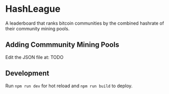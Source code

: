 # HashLeague

A leaderboard that ranks bitcoin communities by the combined hashrate of their community mining pools.

## Adding Commmunity Mining Pools

Edit the JSON file at: TODO

## Development

Run `npm run dev` for hot reload and `npm run build` to deploy.

